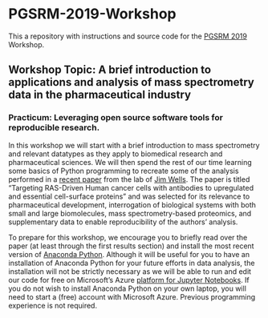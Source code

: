 # PGSRM-2019-Workshop
This a repository with instructions and source code for the [PGSRM 2019](https://sites.google.com/wisc.edu/pgsrm-2019/home) Workshop.

## Workshop Topic: A brief introduction to applications and analysis of mass spectrometry data in the pharmaceutical industry

### Practicum: Leveraging open source software tools for reproducible research. 

In this workshop we will start with a brief introduction to mass spectrometry and relevant datatypes as they apply to biomedical research and pharmaceutical sciences. We will then spend the rest of our time learning some basics of Python programming to recreate some of the analysis performed in a [recent paper](https://elifesciences.org/articles/31098) from the lab of [Jim Wells](https://pharm.ucsf.edu/wells). The paper is titled “Targeting RAS-Driven Human cancer cells with antibodies to upregulated and essential cell-surface proteins” and was selected for its relevance to pharmaceutical development, interrogation of biological systems with both small and large biomolecules, mass spectrometry-based proteomics, and supplementary data to enable reproducibility of the authors’ analysis. 

To prepare for this workshop, we encourage you to briefly read over the paper (at least through the first results section) and install the most recent version of [Anaconda Python](https://www.anaconda.com/distribution/). Although it will be useful for you to have an installation of Anaconda Python for your future efforts in data analysis, the installation will not be strictly necessary as we will be able to run and edit our code for free on Microsoft’s Azure [platform for Jupyter Notebooks](https://notebooks.azure.com). If you do not wish to install Anaconda Python on your own laptop, you will need to start a (free) account with Microsoft Azure. Previous programming experience is not required.
